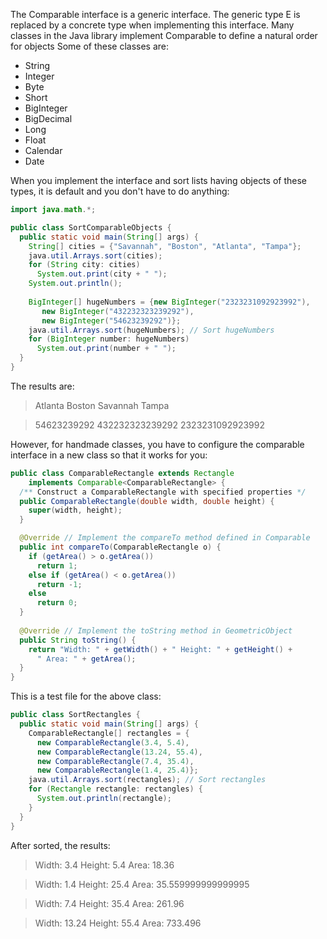 The Comparable interface is a generic interface. The generic type E is replaced by a concrete type when implementing this interface. Many classes in the Java library implement Comparable to define a natural order for objects
Some of these classes are:
* String
* Integer
* Byte
* Short
* BigInteger
* BigDecimal
* Long
* Float
* Calendar
* Date

When you implement the interface and sort lists having objects of these types, it is default and you don't have to do anything:
```java
import java.math.*;

public class SortComparableObjects {
  public static void main(String[] args) {
    String[] cities = {"Savannah", "Boston", "Atlanta", "Tampa"};
    java.util.Arrays.sort(cities);
    for (String city: cities)
      System.out.print(city + " "); 
    System.out.println();
    
    BigInteger[] hugeNumbers = {new BigInteger("2323231092923992"),
       new BigInteger("432232323239292"), 
       new BigInteger("54623239292")};    
    java.util.Arrays.sort(hugeNumbers); // Sort hugeNumbers
    for (BigInteger number: hugeNumbers)
      System.out.print(number + " "); 
  }
}
```

The results are:

> Atlanta Boston Savannah Tampa 

> 54623239292 432232323239292 2323231092923992 


However, for handmade classes, you have to configure the comparable interface in a new class so that it works for you:

```java
public class ComparableRectangle extends Rectangle 
    implements Comparable<ComparableRectangle> {
  /** Construct a ComparableRectangle with specified properties */
  public ComparableRectangle(double width, double height) {
    super(width, height);
  }

  @Override // Implement the compareTo method defined in Comparable 
  public int compareTo(ComparableRectangle o) {
    if (getArea() > o.getArea())
      return 1;
    else if (getArea() < o.getArea())
      return -1;
    else
      return 0;
  }
  
  @Override // Implement the toString method in GeometricObject
  public String toString() {
    return "Width: " + getWidth() + " Height: " + getHeight() +
      " Area: " + getArea();
  }
}
```

This is a test file for the above class:

```java
public class SortRectangles {
  public static void main(String[] args) {
    ComparableRectangle[] rectangles = {
      new ComparableRectangle(3.4, 5.4), 
      new ComparableRectangle(13.24, 55.4),
      new ComparableRectangle(7.4, 35.4),
      new ComparableRectangle(1.4, 25.4)};
    java.util.Arrays.sort(rectangles); // Sort rectangles
    for (Rectangle rectangle: rectangles) {
      System.out.println(rectangle); 
    }
  }
}
```
After sorted, the results:
> Width: 3.4 Height: 5.4 Area: 18.36 

> Width: 1.4 Height: 25.4 Area: 35.559999999999995 

> Width: 7.4 Height: 35.4 Area: 261.96 

> Width: 13.24 Height: 55.4 Area: 733.496 
